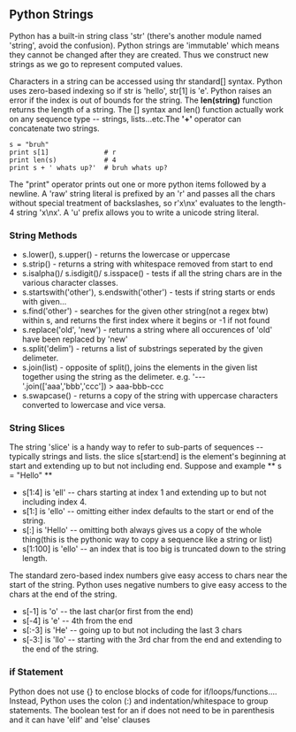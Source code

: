 ## Python Strings  

Python has a built-in string class 'str' (there's another module named 'string', avoid the confusion). Python strings are 'immutable' which means they cannot be changed after they are created. Thus we construct new strings as we go to represent computed values.  

Characters in a string can be accessed using thr standard[] syntax. Python uses zero-based indexing so if str is 'hello', str[1] is 'e'. Python raises an error if the index is out of bounds for the string. The **len(string)** function returns the length of a string. The [] syntax and len() function actually work on any sequence type -- strings, lists...etc.The **'+'** operator can concatenate two strings.  
```
s = "bruh"
print s[1]				# r
print len(s) 			# 4
print s + ' whats up?'	# bruh whats up?

```

The "print" operator prints out one or more python items followed by a newline. A 'raw' string literal is prefixed by an 'r' and passes all the chars without special treatment of backslashes, so r'x\nx' evaluates to the length-4 string 'x\nx'. A 'u' prefix allows you to write a unicode string literal.  


### String Methods  
* s.lower(), s.upper() - returns the lowercase or uppercase  
* s.strip() - returns a string with whitespace removed from start to end  
* s.isalpha()/ s.isdigit()/ s.isspace() - tests if all the string chars are in the various character classes.  
* s.startswith('other'), s.endswith('other') - tests if string starts or ends with given...  
* s.find('other') - searches for the given other string(not a regex btw) within s, and returns the first index where it begins or -1 if not found  
* s.replace('old', 'new') - returns a string where all occurences of 'old' have been replaced by 'new'  
* s.split('delim') - returns a list of substrings seperated by the given delimeter.  
* s.join(list) - opposite of split(), joins the elements in the given list together using the string as the delimeter. e.g. '---'.join(['aaa','bbb','ccc']) > aaa-bbb-ccc  
* s.swapcase() - returns a copy of the string with uppercase characters converted to lowercase and vice versa.  


### String Slices  

The string 'slice' is a handy way to refer to sub-parts of sequences -- typically strings and lists. the slice s[start:end] is the element's beginning at start and extending up to but not including end. Suppose and example ** s = "Hello" **  

* s[1:4] is 'ell' -- chars starting at index 1 and extending up to but not including index 4.  
* s[1:] is 'ello' -- omitting either index defaults to the start or end of the string.  
* s[:] is 'Hello' -- omitting both always gives us a copy of the whole thing(this is the pythonic way to copy a sequence like a string or list)  
* s[1:100] is 'ello' -- an index that is too big is truncated down to the string length.  

The standard zero-based index numbers give easy access to chars near the start of the string. Python uses negative numbers to give easy access to the chars at the end of the string.  

* s[-1] is 'o' -- the last char(or first from the end)  
* s[-4] is 'e' -- 4th from the end  
* s[:-3] is 'He' -- going up to but not including the last 3 chars  
* s[-3:] is 'llo' -- starting with the 3rd char from the end and extending to the end of the string.  


### if Statement  

Python does not use {} to enclose blocks of code for if/loops/functions.... Instead, Python uses the colon (:) and indentation/whitespace to group statements. The boolean test for an if does not need to be in parenthesis and it can have 'elif' and 'else' clauses
